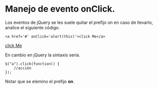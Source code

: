 # Manejo de evento onClick.

Los eventos de jQuery se les suele quitar el prefijo on en caso de llevarlo, analice el siguiente código.

	<a href='#' onClick='alert(this)'>click Me</a>

<a href='#' onClick='alert(this)'>click Me</a>

En cambio en jQuery la sintaxis seria.

	$("a").click(function() {
		//acción
	});

Notar que se elemino el prefijo **on**.
